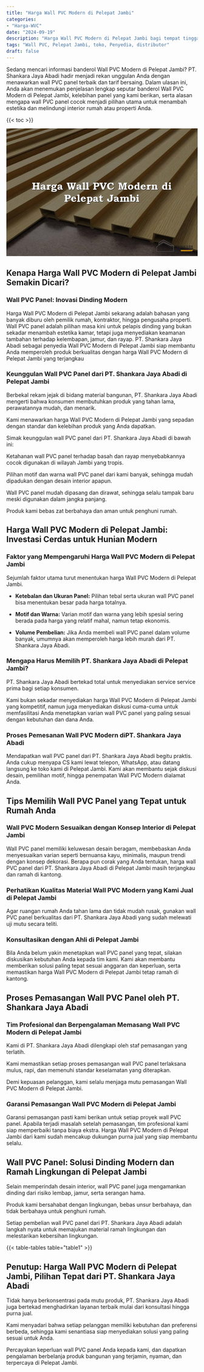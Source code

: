 ```yaml
---
title: "Harga Wall PVC Modern di Pelepat Jambi"
categories: 
- "Harga-WVC"
date: "2024-09-19"
description: "Harga Wall PVC Modern di Pelepat Jambi bagi tempat tinggal, office, dan gerai. Material berkualitas, pilihan motif, warna modern, beserta jasa instalasi ditangani oleh teknisi berpengalaman dan jaminan resmi!|Servis distribusi Wall PVC Modern di Pelepat Jambi bagi kebutuhan rumah, kantor, maupun gerai, beserta produk berkualitas dan pemasangan oleh tenaga ahli ahli serta garansi resmi.|Alternatif Wall PVC Modern di Pelepat Jambi yang terpercaya untuk tempat tinggal, kantor, dan toko, bersama material unggulan dan pemasangan oleh tim ahli serta kepastian resmi.|Distribusi Wall PVC Modern di Pelepat Jambi untuk tempat tinggal, perkantoran, serta toko, dengan material terbaik dan penempatan ditangani oleh tenaga ahli profesional, dilengkapi dengan kepastian resmi.}"
tags: "Wall PVC, Pelepat Jambi, toko, Penyedia, distributor"
draft: false
---
```


Sedang mencari informasi banderol Wall PVC Modern di Pelepat Jambi? PT. Shankara Jaya Abadi hadir menjadi rekan unggulan Anda dengan menawarkan wall PVC panel terbaik dan tarif bersaing. Dalam ulasan ini, Anda akan menemukan penjelasan lengkap seputar banderol Wall PVC Modern di Pelepat Jambi, kelebihan panel yang kami berikan, serta alasan mengapa wall PVC panel cocok menjadi pilihan utama untuk menambah estetika dan melindungi interior rumah atau properti Anda.

{{< toc >}}

![Harga Wall PVC Modern di Pelepat Jambi](/images/Harga-WVC/Harga-Wall-PVC-Modern-di-Pelepat-Jambi.png)


## Kenapa Harga Wall PVC Modern di Pelepat Jambi Semakin Dicari?

### Wall PVC Panel: Inovasi Dinding Modern

Harga Wall PVC Modern di Pelepat Jambi sekarang adalah bahasan yang banyak diburu oleh pemilik rumah, kontraktor, hingga pengusaha properti. Wall PVC panel adalah pilihan masa kini untuk pelapis dinding yang bukan sekadar menambah estetika kamar, tetapi juga menyediakan keamanan tambahan terhadap kelembapan, jamur, dan rayap. PT. Shankara Jaya Abadi sebagai penyedia Wall PVC Modern di Pelepat Jambi siap membantu Anda memperoleh produk berkualitas dengan harga Wall PVC Modern di Pelepat Jambi yang terjangkau

### Keunggulan Wall PVC Panel dari PT. Shankara Jaya Abadi di Pelepat Jambi

Berbekal rekam jejak di bidang material bangunan, PT. Shankara Jaya Abadi mengerti bahwa konsumen membutuhkan produk yang tahan lama, perawatannya mudah, dan menarik.

Kami menawarkan harga Wall PVC Modern di Pelepat Jambi yang sepadan dengan standar dan kelebihan produk yang Anda dapatkan.

Simak keunggulan wall PVC panel dari PT. Shankara Jaya Abadi di bawah ini:

Ketahanan wall PVC panel terhadap basah dan rayap menyebabkannya cocok digunakan di wilayah Jambi yang tropis.

Pilihan motif dan warna wall PVC panel dari kami banyak, sehingga mudah dipadukan dengan desain interior apapun.

Wall PVC panel mudah dipasang dan dirawat, sehingga selalu tampak baru meski digunakan dalam jangka panjang.

Produk kami bebas zat berbahaya dan aman untuk penghuni rumah.

## Harga Wall PVC Modern di Pelepat Jambi: Investasi Cerdas untuk Hunian Modern

### Faktor yang Mempengaruhi Harga Wall PVC Modern di Pelepat Jambi

Sejumlah faktor utama turut menentukan harga Wall PVC Modern di Pelepat Jambi.

- **Ketebalan dan Ukuran Panel:** Pilihan tebal serta ukuran wall PVC panel bisa menentukan besar pada harga totalnya.

- **Motif dan Warna:** Varian motif dan warna yang lebih spesial sering berada pada harga yang relatif mahal, namun tetap ekonomis.

- **Volume Pembelian:** Jika Anda membeli wall PVC panel dalam volume banyak, umumnya akan memperoleh harga lebih murah dari PT. Shankara Jaya Abadi.

### Mengapa Harus Memilih PT. Shankara Jaya Abadi di Pelepat Jambi?

PT. Shankara Jaya Abadi bertekad total untuk menyediakan service service prima bagi setiap konsumen.

Kami bukan sekadar menyediakan harga Wall PVC Modern di Pelepat Jambi yang kompetitif, namun juga menyediakan diskusi cuma-cuma untuk memfasilitasi Anda menetapkan varian wall PVC panel yang paling sesuai dengan kebutuhan dan dana Anda.

### Proses Pemesanan Wall PVC Modern diPT. Shankara Jaya Abadi

Mendapatkan wall PVC panel dari PT. Shankara Jaya Abadi begitu praktis. Anda cukup menyapa CS kami lewat telepon, WhatsApp, atau datang langsung ke toko kami di Pelepat Jambi. Kami akan membantu sejak diskusi desain, pemilihan motif, hingga penempatan Wall PVC Modern dialamat Anda.

## Tips Memilih Wall PVC Panel yang Tepat untuk Rumah Anda

### Wall PVC Modern Sesuaikan dengan Konsep Interior di Pelepat Jambi

Wall PVC panel memiliki keluwesan desain beragam, membebaskan Anda menyesuaikan varian seperti bernuansa kayu, minimalis, maupun trendi dengan konsep dekorasi. Berapa pun corak yang Anda tentukan, harga wall PVC panel dari PT. Shankara Jaya Abadi di Pelepat Jambi masih terjangkau dan ramah di kantong.

### Perhatikan Kualitas Material Wall PVC Modern yang Kami Jual di Pelepat Jambi

Agar ruangan rumah Anda tahan lama dan tidak mudah rusak, gunakan wall PVC panel berkualitas dari PT. Shankara Jaya Abadi yang sudah melewati uji mutu secara teliti.

### Konsultasikan dengan Ahli di Pelepat Jambi

Bila Anda belum yakin menetapkan wall PVC panel yang tepat, silakan diskusikan kebutuhan Anda kepada tim kami. Kami akan membantu memberikan solusi paling tepat sesuai anggaran dan keperluan, serta memastikan harga Wall PVC Modern di Pelepat Jambi tetap ramah di kantong.

## Proses Pemasangan Wall PVC Panel oleh PT. Shankara Jaya Abadi

### Tim Profesional dan Berpengalaman Memasang Wall PVC Modern di Pelepat Jambi

Kami di PT. Shankara Jaya Abadi dilengkapi oleh staf pemasangan yang terlatih.

Kami memastikan setiap proses pemasangan wall PVC panel terlaksana mulus, rapi, dan memenuhi standar keselamatan yang diterapkan.

Demi kepuasan pelanggan, kami selalu menjaga mutu pemasangan Wall PVC Modern di Pelepat Jambi.

### Garansi Pemasangan Wall PVC Modern di Pelepat Jambi

Garansi pemasangan pasti kami berikan untuk setiap proyek wall PVC panel. Apabila terjadi masalah setelah pemasangan, tim profesional kami siap memperbaiki tanpa biaya ekstra. Harga Wall PVC Modern di Pelepat Jambi dari kami sudah mencakup dukungan purna jual yang siap membantu selalu.

## Wall PVC Panel: Solusi Dinding Modern dan Ramah Lingkungan di Pelepat Jambi

Selain memperindah desain interior, wall PVC panel juga mengamankan dinding dari risiko lembap, jamur, serta serangan hama.

Produk kami bersahabat dengan lingkungan, bebas unsur berbahaya, dan tidak berbahaya untuk penghuni rumah.

Setiap pembelian wall PVC panel dari PT. Shankara Jaya Abadi adalah langkah nyata untuk memajukan material ramah lingkungan dan melestarikan kebersihan lingkungan.

{{< table-tables table="table1" >}}

## Penutup: Harga Wall PVC Modern di Pelepat Jambi, Pilihan Tepat dari PT. Shankara Jaya Abadi

Tidak hanya berkonsentrasi pada mutu produk, PT. Shankara Jaya Abadi juga bertekad menghadirkan layanan terbaik mulai dari konsultasi hingga purna jual.

Kami menyadari bahwa setiap pelanggan memiliki kebutuhan dan preferensi berbeda, sehingga kami senantiasa siap menyediakan solusi yang paling sesuai untuk Anda.

Percayakan keperluan wall PVC panel Anda kepada kami, dan dapatkan pengalaman berbelanja produk bangunan yang terjamin, nyaman, dan terpercaya di Pelepat Jambi.